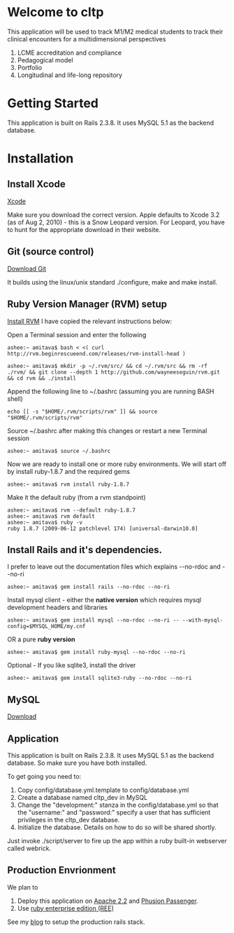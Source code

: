 # Welcome to cltp 

This application will be used to track M1/M2 medical students to track
their clinical encounters for a multidimensional perspectives

1. LCME accreditation and compliance
2. Pedagogical model
3. Portfolio
4. Longitudinal and life-long repository 

# Getting Started

This application is built on Rails 2.3.8. It uses MySQL 5.1 as the backend database. 

# Installation

## Install Xcode
[Xcode](http://developer.apple.com/technologies/xcode.html)

Make sure you download the correct version. Apple defaults to Xcode 3.2 (as of Aug 2, 2010) - this is 
a Snow Leopard version. For Leopard, you have to hunt for the appropriate download in their website.

## Git (source control)
[Download Git](http://git-scm.com/)

It builds using the linux/unix standard ./configure, make and make install.

## Ruby Version Manager (RVM) setup
[Install RVM](http://rvm.beginrescueend.com/rvm/install/) I have copied the relevant instructions below:

Open a Terminal session and enter the following

	ashee:~ amitava$ bash < <( curl http://rvm.beginrescueend.com/releases/rvm-install-head )

	ashee:~ amitava$ mkdir -p ~/.rvm/src/ && cd ~/.rvm/src && rm -rf ./rvm/ && git clone --depth 1 http://github.com/wayneeseguin/rvm.git && cd rvm && ./install

Append the following line to ~/.bashrc (assuming you are running BASH shell)

	echo [[ -s "$HOME/.rvm/scripts/rvm" ]] && source "$HOME/.rvm/scripts/rvm"

Source ~/.bashrc after making this changes or restart a new Terminal session

	ashee:~ amitava$ source ~/.bashrc

Now we are ready to install one or more ruby environments. We will start off by install ruby-1.8.7 and the
required gems

	ashee:~ amitava$ rvm install ruby-1.8.7

Make it the default ruby (from a rvm standpoint)

	ashee:~ amitava$ rvm --default ruby-1.8.7
	ashee:~ amitava$ rvm default
	ashee:~ amitava$ ruby -v
	ruby 1.8.7 (2009-06-12 patchlevel 174) [universal-darwin10.0]

## Install Rails and it's dependencies. 
I prefer to leave out the documentation files which explains --no-rdoc and --no-ri

	ashee:~ amitava$ gem install rails --no-rdoc --no-ri
	
Install mysql client - either the **native version** which requires mysql development headers and libraries

	ashee:~ amitava$ gem install mysql --no-rdoc --no-ri -- --with-mysql-config=$MYSQL_HOME/my.cnf 
	
OR a pure **ruby version**

	ashee:~ amitava$ gem install ruby-mysql --no-rdoc --no-ri
	
Optional - If you like sqlite3, install the driver

	ashee:~ amitava$ gem install sqlite3-ruby --no-rdoc --no-ri


## MySQL
[Download](http://dev.mysql.com/downloads/mysql/)

## Application

This application is built on Rails 2.3.8. It uses MySQL 5.1 as the
backend database. So make sure you have both installed.

To get going you need to:

1. Copy config/database.yml.template to config/database.yml
2. Create a database named cltp_dev in MySQL
3. Change the "development:" stanza in the config/database.yml so that
   the "username:" and "password:" specify a user that has sufficient
   privileges in the cltp_dev database.
4. Initialize the database. Details on how to do so will be shared
shortly.

Just invoke ./script/server to fire up the app within a 
ruby built-in webserver called webrick. 

## Production Envrionment

We plan to

1. Deploy this application on 
[Apache 2.2](http://httpd.apache.org/docs/2.2/) and 
[Phusion Passenger](http://www.modrails.com/).
2. Use [ruby enterprise edition (REE)](http://www.rubyenterpriseedition.com/)

See my [blog](http://amitava1.blogspot.com/2010/08/ruby-on-rails-on-centos-55-with.html)
to setup the production rails stack.


